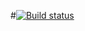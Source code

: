 #[![Build status](https://ci.appveyor.com/api/projects/status/lci6cxo8m76waud3?svg=true)](https://ci.appveyor.com/project/yanpilogova/patterns1)

